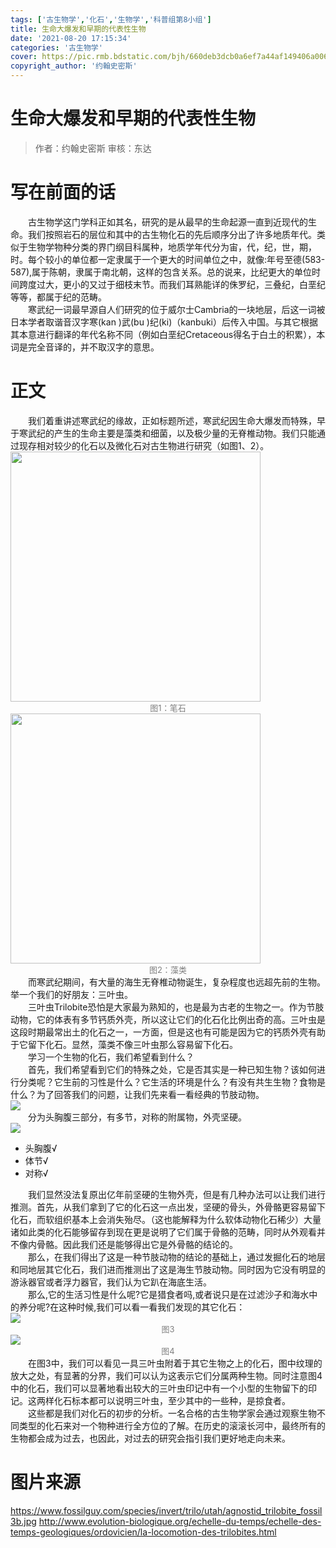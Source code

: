 ```yaml
---
tags: ['古生物学','化石','生物学','科普组第8小组']
title: 生命大爆发和早期的代表性生物
date: '2021-08-20 17:15:34'
categories: '古生物学'
cover: https://pic.rmb.bdstatic.com/bjh/660deb3dcb0a6ef7a44af149406a0062.png
copyright_author: '约翰史密斯'
---
```


# 生命大爆发和早期的代表性生物
> 作者：约翰史密斯
审核：东达

# 写在前面的话

<div>&emsp;&emsp;古生物学这门学科正如其名，研究的是从最早的生命起源一直到近现代的生命。我们按照岩石的层位和其中的古生物化石的先后顺序分出了许多地质年代。类似于生物学物种分类的界门纲目科属种，地质学年代分为宙，代，纪，世，期，时。每个较小的单位都一定隶属于一个更大的时间单位之中，就像:年号至德(583-587),属于陈朝，隶属于南北朝，这样的包含关系。总的说来，比纪更大的单位时间跨度过大，更小的又过于细枝末节。而我们耳熟能详的侏罗纪，三叠纪，白垩纪等等，都属于纪的范畴。</div>

<div>&emsp;&emsp;寒武纪一词最早源自人们研究的位于威尔士Cambria的一块地层，后这一词被日本学者取谐音汉字寒(kan )武(bu )纪(ki)（kanbuki）后传入中国。与其它根据其本意进行翻译的年代名称不同（例如白垩纪Cretaceous得名于白土的积累），本词是完全音译的，并不取汉字的意思。</div>

# 正文

<div>&emsp;&emsp;我们着重讲述寒武纪的缘故，正如标题所述，寒武纪因生命大爆发而特殊，早于寒武纪的产生的生命主要是藻类和细菌，以及极少量的无脊椎动物。我们只能通过现存相对较少的化石以及微化石对古生物进行研究（如图1、2）。</div>

<img src="https://pic.rmb.bdstatic.com/bjh/c5d3340fc27eee3bf21335e94c5e06c0.png" width=400/>
<center><font size=2px color=grey>图1：笔石</font></center>

<img src="https://pic.rmb.bdstatic.com/bjh/291db73ee53e6e415ae0ac9856d5da03.png" width=400/>
<center><font size=2px color=grey>图2：藻类</font></center>

<div>&emsp;&emsp;而寒武纪期间，有大量的海生无脊椎动物诞生，复杂程度也远超先前的生物。举一个我们的好朋友：三叶虫。</div>
<div>&emsp;&emsp;三叶虫Trilobite恐怕是大家最为熟知的，也是最为古老的生物之一。作为节肢动物，它的体表有多节钙质外壳，所以这让它们的化石化比例出奇的高。三叶虫是这段时期最常出土的化石之一，一方面，但是这也有可能是因为它的钙质外壳有助于它留下化石。显然，藻类不像三叶虫那么容易留下化石。</div>

<div>&emsp;&emsp;学习一个生物的化石，我们希望看到什么？</div>
<div>&emsp;&emsp;首先，我们希望看到它们的特殊之处，它是否其实是一种已知生物？该如何进行分类呢？它生前的习性是什么？它生活的环境是什么？有没有共生生物？食物是什么？为了回答我们的问题，让我们先来看一看经典的节肢动物。</div>

<img src="https://pic.rmb.bdstatic.com/bjh/af1daba82cb39d2ca4e0a345312efdd4.png"/>

<div>&emsp;&emsp;分为头胸腹三部分，有多节，对称的附属物，外壳坚硬。</div>

<img src="https://pic.rmb.bdstatic.com/bjh/29b26038b40aa185f64037de9cd04a45.png"/>

- 头胸腹√
- 体节√
- 对称√

<div>&emsp;&emsp;我们显然没法复原出亿年前坚硬的生物外壳，但是有几种办法可以让我们进行推测。首先，从我们拿到了它的化石这一点出发，坚硬的骨头，外骨骼更容易留下化石，而软组织基本上会消失殆尽。（这也能解释为什么软体动物化石稀少）大量诸如此类的化石能够留存到现在更是说明了它们属于骨骼的范畴，同时从外观看并不像内骨骼。因此我们还是能够得出它是外骨骼的结论的。</div>

<div>&emsp;&emsp;那么，在我们得出了这是一种节肢动物的结论的基础上，通过发掘化石的地层和同地层其它化石，我们进而推测出了这是海生节肢动物。同时因为它没有明显的游泳器官或者浮力器官，我们认为它趴在海底生活。</div>

<div>&emsp;&emsp;那么,它的生活习性是什么呢?它是猎食者吗,或者说只是在过滤沙子和海水中的养分呢?在这种时候,我们可以看一看我们发现的其它化石：</div>

<img src="https://pic.rmb.bdstatic.com/bjh/df262ef6686aa03281fcb6f83c74e768.png"/>
<center><font size=2px color=grey>图3</font></center>

<img src="https://pic.rmb.bdstatic.com/bjh/b24034b3830e300da0ed90a7dedde5aa.png"/>
<center><font size=2px color=grey>图4</font></center>

<div>&emsp;&emsp;在图3中，我们可以看见一具三叶虫附着于其它生物之上的化石，图中纹理的放大之处，有显著的分界，我们可以认为这表示它们分属两种生物。同时注意图4中的化石，我们可以显著地看出较大的三叶虫印记中有一个小型的生物留下的印记。这两样化石标本都可以说明三叶虫，至少其中的一些种，是掠食者。</div>

<div>&emsp;&emsp;这些都是我们对化石的初步的分析。一名合格的古生物学家会通过观察生物不同类型的化石来对一个物种进行全方位的了解。在历史的滚滚长河中，最终所有的生物都会成为过去，也因此，对过去的研究会指引我们更好地走向未来。</div>

# 图片来源
https://www.fossilguy.com/species/invert/trilo/utah/agnostid_trilobite_fossil3b.jpg
http://www.evolution-biologique.org/echelle-du-temps/echelle-des-temps-geologiques/ordovicien/la-locomotion-des-trilobites.html

